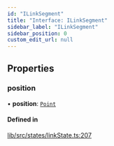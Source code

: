 ```yaml
---
id: "ILinkSegment"
title: "Interface: ILinkSegment"
sidebar_label: "ILinkSegment"
sidebar_position: 0
custom_edit_url: null
---
```


## Properties

### position

• **position**: [`Point`](../#point)

#### Defined in

[lib/src/states/linkState.ts:207](https://github.com/tokarchyn/react-easy-diagram/blob/96a8c28/lib/src/states/linkState.ts#L207)
